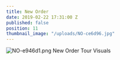 ```yaml
---
title: New Order
date: 2019-02-22 17:31:00 Z
published: false
position: 11
thumbnail_image: "/uploads/NO-ce6d96.jpg"
---
```


![NO-e946d1.png](/uploads/NO-e946d1.png)
New Order Tour Visuals